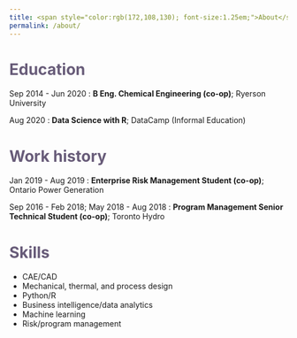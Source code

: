 ```yaml
---
title: <span style="color:rgb(172,108,130); font-size:1.25em;">About</span>
permalink: /about/
---
```


# <span style="color:rgb(104,92,121);">Education</span>
Sep 2014 - Jun 2020
:   **B Eng. Chemical Engineering (co-op)**; Ryerson University

Aug 2020
:   **Data Science with R**; DataCamp (Informal Education)

# <span style="color:rgb(104,92,121);">Work history</span>
Jan 2019 - Aug 2019
:   **Enterprise Risk Management Student (co-op)**; Ontario Power Generation

Sep 2016 - Feb 2018; May 2018 - Aug 2018
:   **Program Management Senior Technical Student (co-op)**; Toronto Hydro

# <span style="color:rgb(104,92,121);">Skills</span>
* CAE/CAD
* Mechanical, thermal, and process design
* Python/R
* Business intelligence/data analytics
* Machine learning
* Risk/program management
